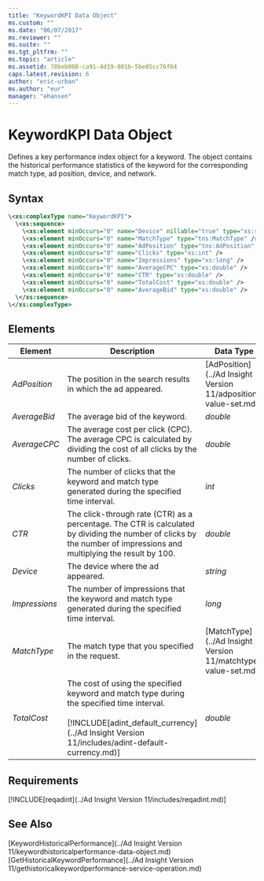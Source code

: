 ```yaml
---
title: "KeywordKPI Data Object"
ms.custom: ""
ms.date: "06/07/2017"
ms.reviewer: ""
ms.suite: ""
ms.tgt_pltfrm: ""
ms.topic: "article"
ms.assetid: 78beb008-ca91-4d19-801b-5be05cc76f64
caps.latest.revision: 6
author: "eric-urban"
ms.author: "eur"
manager: "ehansen"
---
```

# KeywordKPI Data Object
Defines a key performance index object for a keyword. The object contains the historical performance statistics of the keyword for the corresponding match type, ad position, device, and network.

## Syntax

```xml
\<xs:complexType name="KeywordKPI">
  \<xs:sequence>
    \<xs:element minOccurs="0" name="Device" nillable="true" type="xs:string"/>
    \<xs:element minOccurs="0" name="MatchType" type="tns:MatchType" />
    \<xs:element minOccurs="0" name="AdPosition" type="tns:AdPosition" />
    \<xs:element minOccurs="0" name="Clicks" type="xs:int" />
    \<xs:element minOccurs="0" name="Impressions" type="xs:long" />
    \<xs:element minOccurs="0" name="AverageCPC" type="xs:double" />
    \<xs:element minOccurs="0" name="CTR" type="xs:double" />
    \<xs:element minOccurs="0" name="TotalCost" type="xs:double" />
    \<xs:element minOccurs="0" name="AverageBid" type="xs:double" />
  \</xs:sequence>
\</xs:complexType>
```

## <a name="Elements"></a>Elements

|Element|Description|Data Type|
|-----------|---------------|-------------|
|*AdPosition*|The position in the search results in which the ad appeared.|[AdPosition](../Ad Insight Version 11/adposition-value-set.md)|
|*AverageBid*|The average bid of the keyword.|*double*|
|*AverageCPC*|The average cost per click (CPC). The average CPC is calculated by dividing the cost of all clicks by the number of clicks.|*double*|
|*Clicks*|The number of clicks that the keyword and match type generated during the specified time interval.|*int*|
|*CTR*|The click-through rate (CTR) as a percentage. The CTR is calculated by dividing the number of clicks by the number of impressions and multiplying the result by 100.|*double*|
|*Device*|The device where the ad appeared.|*string*|
|*Impressions*|The number of impressions that the keyword and match type generated during the specified time interval.|*long*|
|*MatchType*|The match type that you specified in the request.|[MatchType](../Ad Insight Version 11/matchtype-value-set.md)|
|*TotalCost*|The cost of using the specified keyword and match type during the specified time interval.<br /><br />[!INCLUDE[adint_default_currency](../Ad Insight Version 11/includes/adint-default-currency.md)]|*double*|

## Requirements
[!INCLUDE[reqadint](../Ad Insight Version 11/includes/reqadint.md)]
## See Also
[KeywordHistoricalPerformance](../Ad Insight Version 11/keywordhistoricalperformance-data-object.md)  
[GetHistoricalKeywordPerformance](../Ad Insight Version 11/gethistoricalkeywordperformance-service-operation.md)  

